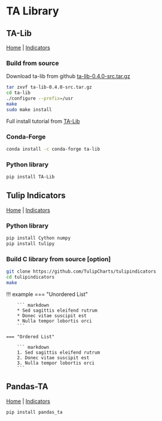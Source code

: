 # TA Library

## TA-Lib

[Home](https://ta-lib.org/functions/) |
[Indicators](https://ta-lib.github.io/ta-lib-python/funcs.html)

### Build from source

Download ta-lib from github [ta-lib-0.4.0-src.tar.gz](https://github.com/TA-Lib/ta-lib/releases/download/v0.4.0/ta-lib-0.4.0-src.tar.gz)

```bash
tar zxvf ta-lib-0.4.0-src.tar.gz
cd ta-lib
./configure --prefix=/usr
make
sudo make install
```

Full install tutorial from [TA-Lib](https://ta-lib.github.io/ta-lib-python/install.html)

### Conda-Forge

```bash
conda install -c conda-forge ta-lib
```

### Python library

```bash
pip install TA-Lib
```

## Tulip Indicators

[Home](https://tulipindicators.org/) |
[Indicators](https://tulipindicators.org/list)

### Python library

```bash
pip install Cython numpy
pip install tulipy
```

### Build C library from source [option]

```bash
git clone https://github.com/TulipCharts/tulipindicators
cd tulipindicators
make
```

!!! example
    === "Unordered List"

        ``` markdown
        * Sed sagittis eleifend rutrum
        * Donec vitae suscipit est
        * Nulla tempor lobortis orci
        ```

    === "Ordered List"

        ``` markdown
        1. Sed sagittis eleifend rutrum
        2. Donec vitae suscipit est
        3. Nulla tempor lobortis orci
        ```

## Pandas-TA

[Home](https://twopirllc.github.io/pandas-ta/) |
[Indicators](https://twopirllc.github.io/pandas-ta/#indicators-by-category)

```bash
pip install pandas_ta
```
